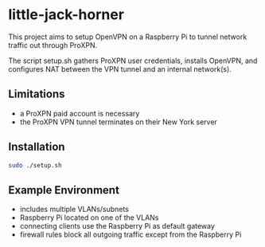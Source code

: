 # little-jack-horner

This project aims to setup OpenVPN on a Raspberry Pi to tunnel network traffic out through ProXPN.

The script setup.sh gathers ProXPN user credentials, installs OpenVPN, and configures NAT between the VPN tunnel and an internal network(s).

## Limitations
* a ProXPN paid account is necessary
* the ProXPN VPN tunnel terminates on their New York server

## Installation
```bash
sudo ./setup.sh
```

## Example Environment
* includes multiple VLANs/subnets
* Raspberry Pi located on one of the VLANs
* connecting clients use the Raspberry Pi as default gateway
* firewall rules block all outgoing traffic except from the Raspberry Pi


